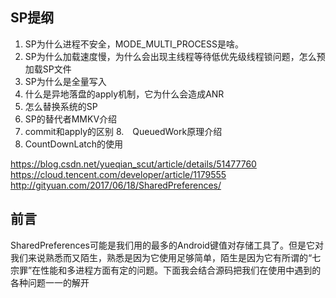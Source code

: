 ## SP提纲

1. SP为什么进程不安全，MODE_MULTI_PROCESS是啥。
2. SP为什么加载速度慢，为什么会出现主线程等待低优先级线程锁问题，怎么预加载SP文件
3. SP为什么是全量写入
4. 什么是异地落盘的apply机制，它为什么会造成ANR
5. 怎么替换系统的SP
6. SP的替代者MMKV介绍
7. commit和apply的区别
8.　QueuedWork原理介绍
9. CountDownLatch的使用


https://blog.csdn.net/yueqian_scut/article/details/51477760
https://cloud.tencent.com/developer/article/1179555
http://gityuan.com/2017/06/18/SharedPreferences/


## 前言

SharedPreferences可能是我们用的最多的Android键值对存储工具了。但是它对我们来说熟悉而又陌生，熟悉是因为它使用足够简单，陌生是因为它有所谓的“七宗罪”在性能和多进程方面有定的问题。下面我会结合源码把我们在使用中遇到的各种问题一一的解开
